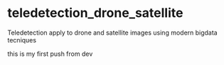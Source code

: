 # teledetection_drone_satellite
Teledetection apply to drone and satellite images using modern bigdata tecniques

this is my first push from dev
